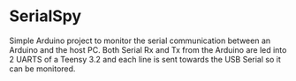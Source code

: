 # SerialSpy

Simple Arduino project to monitor the serial communication between an Arduino and the host PC.
Both Serial Rx and Tx from the Arduino are led into 2 UARTS of a Teensy 3.2 and each line is sent towards the USB Serial so it can be monitored.
